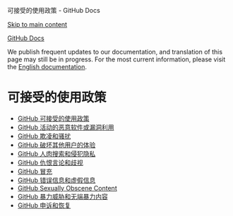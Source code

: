 可接受的使用政策 - GitHub Docs

[Skip to main content](#main-content)

[](/cn)[GitHub Docs](/cn)

We publish frequent updates to our documentation, and translation of this page may still be in progress. For the most current information, please visit the [English documentation](/en).

可接受的使用政策
==========

* [GitHub 可接受的使用政策](/cn/site-policy/acceptable-use-policies/github-acceptable-use-policies)
* [GitHub 活动的恶意软件或漏洞利用](/cn/site-policy/acceptable-use-policies/github-active-malware-or-exploits)
* [GitHub 欺凌和骚扰](/cn/site-policy/acceptable-use-policies/github-bullying-and-harassment)
* [GitHub 破坏其他用户的体验](/cn/site-policy/acceptable-use-policies/github-disrupting-the-experience-of-other-users)
* [GitHub 人肉搜索和侵犯隐私](/cn/site-policy/acceptable-use-policies/github-doxxing-and-invasion-of-privacy)
* [GitHub 仇恨言论和歧视](/cn/site-policy/acceptable-use-policies/github-hate-speech-and-discrimination)
* [GitHub 冒充](/cn/site-policy/acceptable-use-policies/github-impersonation)
* [GitHub 错误信息和虚假信息](/cn/site-policy/acceptable-use-policies/github-misinformation-and-disinformation)
* [GitHub Sexually Obscene Content](/cn/site-policy/acceptable-use-policies/github-sexually-obscene-content)
* [GitHub 暴力威胁和无端暴力内容](/cn/site-policy/acceptable-use-policies/github-threats-of-violence-and-gratuitously-violent-content)
* [GitHub 申诉和恢复](/cn/site-policy/acceptable-use-policies/github-appeal-and-reinstatement)
